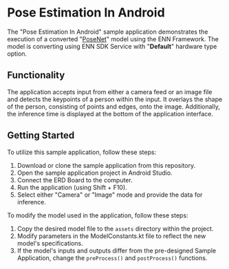 # Pose Estimation In Android
The "Pose Estimation In Android" sample application demonstrates the execution of a converted "[PoseNet](https://tfhub.dev/tensorflow/tfjs-model/posenet/mobilenet/float/075/1/default/1)" model using the ENN Framework.
The model is converting using ENN SDK Service with "**Default**" hardware type option.

## Functionality
The application accepts input from either a camera feed or an image file and detects the keypoints of a person within the input. 
It overlays the shape of the person, consisting of points and edges, onto the image. 
Additionally, the inference time is displayed at the bottom of the application interface.

## Getting Started
To utilize this sample application, follow these steps:
1. Download or clone the sample application from this repository.
1. Open the sample application project in Android Studio.
1. Connect the ERD Board to the computer.
1. Run the application (using Shift + F10).
1. Select either "Camera" or "Image" mode and provide the data for inference.

To modify the model used in the application, follow these steps:
1. Copy the desired model file to the `assets` directory within the project.
1. Modify parameters in the ModelConstants.kt file to reflect the new model's specifications.
1. If the model's inputs and outputs differ from the pre-designed Sample Application, change the `preProcess()` and `postProcess()` functions.